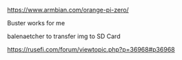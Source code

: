 
https://www.armbian.com/orange-pi-zero/

Buster works for me

balenaetcher to transfer img to SD Card

https://rusefi.com/forum/viewtopic.php?p=36968#p36968

